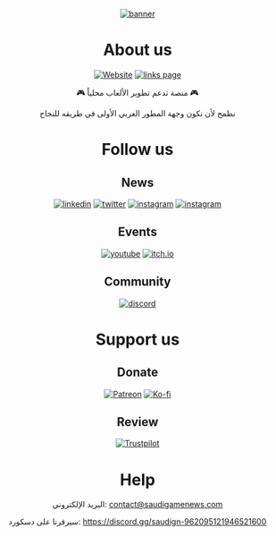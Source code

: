 <div align="center">

[![banner](https://user-images.githubusercontent.com/73927632/225927198-24ac3e95-60dd-4e82-8734-446cde4455c5.png)]()

# About us

[![Website](https://img.shields.io/badge/Website-SGN-6945ff)](https://saudigamenews.com)
[![links page](https://img.shields.io/badge/Links%20page-SGN-ff0df9)](https://links.saudigamenews.com)

🎮 منصة تدعم تطوير الألعاب محلياً 🎮

نطمح لأن نكون وجهة المطور العربي الأولى في طريقه للنجاح

# Follow us

## News

[![linkedin](https://img.shields.io/badge/LinkedIn-0077B5?logo=linkedin)](https://www.linkedin.com/company/sgn-sa)
[![twitter](https://img.shields.io/badge/𝕏/Twitter-000000?e&logo=x&logoColor=white)](https://x.com/sgn_ksa)
[![instagram](https://img.shields.io/badge/Instagram-C13584?e&logo=instagram&logoColor=white)](https://instagram.com/sgn_sa)
[![instagram](https://img.shields.io/badge/TikTok-010101?e&logo=tiktok&logoColor=white)](https://tiktok.com/sgn_sa)

## Events

[![youtube](https://img.shields.io/badge/YouTube-FF0000?logo=youtube&logoColor=white)](https://www.youtube.com/channel/@sgn_sa)
[![itch.io](https://img.shields.io/badge/itch.io-FA5C5C?&logo=itch.io&logoColor=white)](https://sgn-sa.itch.io)

## Community

[![discord](https://img.shields.io/badge/Discord-5865F2?logo=discord&logoColor=white)](https://discord.com/servers/saudign-962095121946521600)

# Support us

## Donate

[![Patreon](https://img.shields.io/badge/Patreon-F96854?&logo=patreon&logoColor=white)](https://patreon.com/SGN_sa)
[![Ko-fi](https://img.shields.io/badge/Ko--fi-13C3FF?&logo=ko-fi&logoColor=white)](https://ko-fi.com/SGN_sa)

## Review

[![Trustpilot](https://img.shields.io/badge/Trustpilot-03B47B?&logo=trustpilot&logoColor=white)](https://trustpilot.com/review/saudigamenews.com)

# Help

البريد الإلكتروني: contact@saudigamenews.com

سيرفرنا على دسكورد: https://discord.gg/saudign-962095121946521600

</div>
